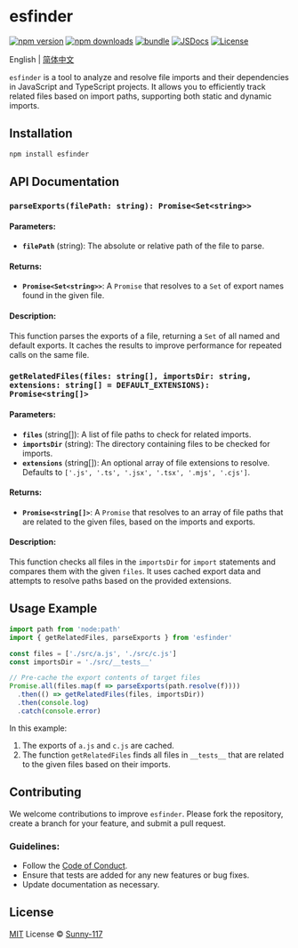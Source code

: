 # esfinder

[![npm version][npm-version-src]][npm-version-href]
[![npm downloads][npm-downloads-src]][npm-downloads-href]
[![bundle][bundle-src]][bundle-href]
[![JSDocs][jsdocs-src]][jsdocs-href]
[![License][license-src]][license-href]

English | <a href="./README-zh.md">简体中文</a>

`esfinder` is a tool to analyze and resolve file imports and their dependencies in JavaScript and TypeScript projects. It allows you to efficiently track related files based on import paths, supporting both static and dynamic imports.
## Installation

```bash
npm install esfinder
```

## API Documentation

### `parseExports(filePath: string): Promise<Set<string>>`

#### Parameters:
- **`filePath`** (string): The absolute or relative path of the file to parse.

#### Returns:
- **`Promise<Set<string>>`**: A `Promise` that resolves to a `Set` of export names found in the given file.

#### Description:
This function parses the exports of a file, returning a `Set` of all named and default exports. It caches the results to improve performance for repeated calls on the same file.

### `getRelatedFiles(files: string[], importsDir: string, extensions: string[] = DEFAULT_EXTENSIONS): Promise<string[]>`

#### Parameters:
- **`files`** (string[]): A list of file paths to check for related imports.
- **`importsDir`** (string): The directory containing files to be checked for imports.
- **`extensions`** (string[]): An optional array of file extensions to resolve. Defaults to `['.js', '.ts', '.jsx', '.tsx', '.mjs', '.cjs']`.

#### Returns:
- **`Promise<string[]>`**: A `Promise` that resolves to an array of file paths that are related to the given files, based on the imports and exports.

#### Description:
This function checks all files in the `importsDir` for `import` statements and compares them with the given `files`. It uses cached export data and attempts to resolve paths based on the provided extensions.

## Usage Example

```ts
import path from 'node:path'
import { getRelatedFiles, parseExports } from 'esfinder'

const files = ['./src/a.js', './src/c.js']
const importsDir = './src/__tests__'

// Pre-cache the export contents of target files
Promise.all(files.map(f => parseExports(path.resolve(f))))
  .then(() => getRelatedFiles(files, importsDir))
  .then(console.log)
  .catch(console.error)
```

In this example:
1. The exports of `a.js` and `c.js` are cached.
2. The function `getRelatedFiles` finds all files in `__tests__` that are related to the given files based on their imports.

## Contributing

We welcome contributions to improve `esfinder`. Please fork the repository, create a branch for your feature, and submit a pull request.

### Guidelines:
- Follow the [Code of Conduct](CODE_OF_CONDUCT.md).
- Ensure that tests are added for any new features or bug fixes.
- Update documentation as necessary.

## License

[MIT](./LICENSE) License © [Sunny-117](https://github.com/Sunny-117)

<!-- Badges -->

[npm-version-src]: https://img.shields.io/npm/v/esfinder?style=flat&colorA=080f12&colorB=1fa669
[npm-version-href]: https://npmjs.com/package/esfinder
[npm-downloads-src]: https://img.shields.io/npm/dm/esfinder?style=flat&colorA=080f12&colorB=1fa669
[npm-downloads-href]: https://npmjs.com/package/esfinder
[bundle-src]: https://img.shields.io/bundlephobia/minzip/esfinder?style=flat&colorA=080f12&colorB=1fa669&label=minzip
[bundle-href]: https://bundlephobia.com/result?p=esfinder
[license-src]: https://img.shields.io/github/license/Sunny-117/esfinder.svg?style=flat&colorA=080f12&colorB=1fa669
[license-href]: https://github.com/Sunny-117/esfinder/blob/main/LICENSE
[jsdocs-src]: https://img.shields.io/badge/jsdocs-reference-080f12?style=flat&colorA=080f12&colorB=1fa669
[jsdocs-href]: https://www.jsdocs.io/package/esfinder
